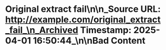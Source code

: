 # Original extract fail\n\n_Source URL: http://example.com/original_extract_fail_\n_Archived Timestamp: 2025-04-01 16:50:44_\n\nBad Content
